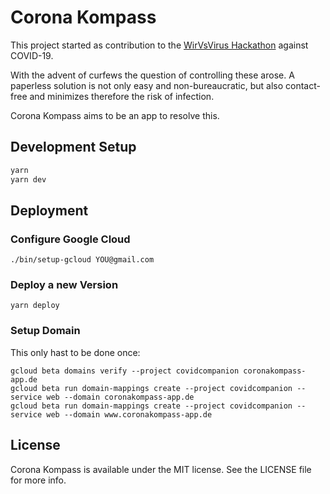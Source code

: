 # Corona Kompass

This project started as contribution to the [WirVsVirus Hackathon](https://wirvsvirushackathon.org) against COVID-19.

With the advent of curfews the question of controlling these arose. A paperless solution is not only easy and non-bureaucratic, but also contact-free and minimizes therefore the risk of infection.

Corona Kompass aims to be an app to resolve this.

## Development Setup

```sh
yarn
yarn dev
```

## Deployment

### Configure Google Cloud

```
./bin/setup-gcloud YOU@gmail.com
```

### Deploy a new Version

```
yarn deploy
```

### Setup Domain

This only hast to be done once:

```
gcloud beta domains verify --project covidcompanion coronakompass-app.de
gcloud beta run domain-mappings create --project covidcompanion --service web --domain coronakompass-app.de
gcloud beta run domain-mappings create --project covidcompanion --service web --domain www.coronakompass-app.de
```

## License

Corona Kompass is available under the MIT license. See the LICENSE file for more info.
